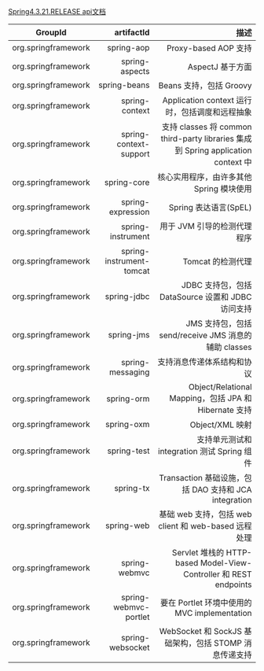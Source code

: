 [Spring4.3.21.RELEASE api文档](https://www.docs4dev.com/docs/zh/spring-framework/4.3.21.RELEASE/reference/overview.html#overview-core-container)

|GroupId |	artifactId |描述 |
|------|-------:|-----: |
|org.springframework |	spring-aop|	Proxy-based AOP 支持
|org.springframework |	spring-aspects|	AspectJ 基于方面
|org.springframework |	spring-beans	|Beans 支持，包括 Groovy
|org.springframework |	spring-context	|Application context 运行时，包括调度和远程抽象
|org.springframework |	spring-context-support|	支持 classes 将 common third-party libraries 集成到 Spring application context 中
|org.springframework|	spring-core	|核心实用程序，由许多其他 Spring 模块使用
|org.springframework|	spring-expression|	Spring 表达语言(SpEL)
|org.springframework|	spring-instrument|	用于 JVM 引导的检测代理程序
|org.springframework|	spring-instrument-tomcat|	Tomcat 的检测代理
|org.springframework|	spring-jdbc	|JDBC 支持包，包括 DataSource 设置和 JDBC 访问支持
|org.springframework|	spring-jms	|JMS 支持包，包括 send/receive JMS 消息的辅助 classes
|org.springframework|	spring-messaging|	支持消息传递体系结构和协议
|org.springframework|	spring-orm	|Object/Relational Mapping，包括 JPA 和 Hibernate 支持
|org.springframework|	spring-oxm	|Object/XML 映射
|org.springframework|	spring-test|	支持单元测试和 integration 测试 Spring 组件
|org.springframework|	spring-tx|	Transaction 基础设施，包括 DAO 支持和 JCA integration
|org.springframework|	spring-web|	基础 web 支持，包括 web client 和 web-based 远程处理
|org.springframework|	spring-webmvc	|Servlet 堆栈的 HTTP-based Model-View-Controller 和 REST endpoints
|org.springframework|	spring-webmvc-portlet|	要在 Portlet 环境中使用的 MVC implementation
|org.springframework|	spring-websocket	|WebSocket 和 SockJS 基础架构，包括 STOMP 消息传递支持
